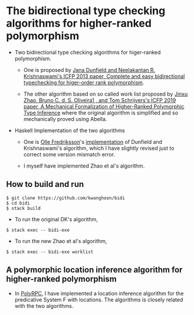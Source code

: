 # The bidirectional type checking algorithms for higher-ranked polymorphism

- Two bidirectional type checking algorithms for higer-ranked polymorphism.

  * One is proposed by [Jana Dunfield and Neelakantan R. Krishnaswami's ICFP 2013 paper, Complete and easy bidirectional typechecking for higer-order rank polymorphism](https://research.cs.queensu.ca/home/jana/papers/bidir/). 

  * The other algorithm based on so called work list proposed by [Jinxu Zhao, Bruno C. d. S. Oliveira1 , and Tom Schrijvers's ICFP 2019 paper, A Mechanical Formalization of Higher-Ranked Polymorphic Type Inference](https://i.cs.hku.hk/~bruno/papers/icfp2019.pdf) where the original algorithm is simplified and so mechanically proved using Abella. 


- Haskell Implementation of the two algorithms

  * One is [Olle Fredriksson](https://ollef.github.io/blog/)'s
    [implementation](https://github.com/ollef/Bidirectional) of
    Dunfield and Krishnaswami's algorithm, which I have slightly
    revised just to correct some version mismatch error.

  * I myself have implemented Zhao et al's algorithm. 


## How to build and run

```
$ git clone https://github.com/kwanghoon/bidi
$ cd bidi
$ stack build

```

- To run the original DK's algorithm,

```
$ stack exec -- bidi-exe
```

- To run the new Zhao et al's algorithm,

```
$ stack exec -- bidi-exe worklist
```

## A polymorphic location inference algorithm for higher-ranked polymorphism

- In [PolyRPC](https://github.com/kwanghoon/polyrpc), I have
  implemented a location inference algorithm for the predicative
  System F with locations. The algorithms is closely related with the
  two algorithms.
